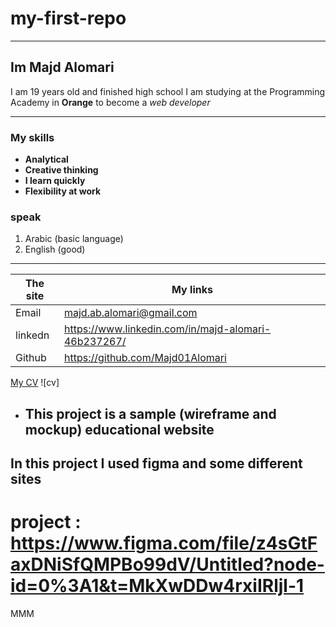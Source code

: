 # my-first-repo
___
## Im Majd Alomari
I am 19 years old and finished high school
I am studying at the Programming Academy in **Orange** to become a *web developer* 
____
### My skills
* **Analytical**
* **Creative thinking**
* **I learn quickly**
* **Flexibility at work** 

### speak 

1. Arabic (basic language)
2. English (good)
________

| The site | My links|
| --- | --- |
|Email|majd.ab.alomari@gmail.com
|linkedn|https://www.linkedin.com/in/majd-alomari-46b237267/
|Github|https://github.com/Majd01Alomari

[My CV](https://drive.google.com/file/d/1oBav4hxqJZTEKCpBLzHVAQakBp7kI4p7/view?usp=sharing)
![cv]

- ## This project is a sample (wireframe and mockup) educational website
## In this project I used figma and some different sites 
# project : https://www.figma.com/file/z4sGtFaxDNiSfQMPBo99dV/Untitled?node-id=0%3A1&t=MkXwDDw4rxiIRljl-1

MMM